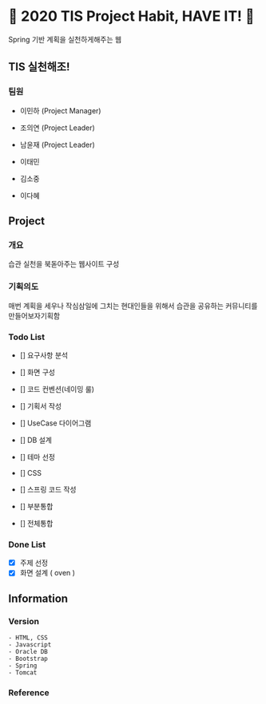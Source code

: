 # :facepunch: 2020 TIS Project Habit, HAVE IT! :facepunch:
Spring 기반 계획을 실천하게해주는 웹

## TIS 실천해조!

### 팀원

- 이민하 (Project Manager)

- 조의연 (Project Leader)

- 남윤재 (Project Leader)

- 이태민

- 김소중

- 이다혜

## Project
### 개요
습관 실천을 북돋아주는 웹사이트 구성

### 기획의도
매번 계획을 세우나 작심삼일에 그치는 현대인들을 위해서 습관을 공유하는 커뮤니티를 만들어보자기획함

### Todo List
- [] 요구사항 분석
- [] 화면 구성
- [] 코드 컨벤션(네이밍 룰)
- [] 기획서 작성
- [] UseCase 다이어그램

- [] DB 설계
- [] 테마 선정
- [] CSS
- [] 스프링 코드 작성
- [] 부분통합
- [] 전체통합



### Done List
- [x] 주제 선정 
- [x] 화면 설계 ( oven )

## Information

### Version
```
- HTML, CSS
- Javascript
- Oracle DB
- Bootstrap
- Spring
- Tomcat

```


### Reference




